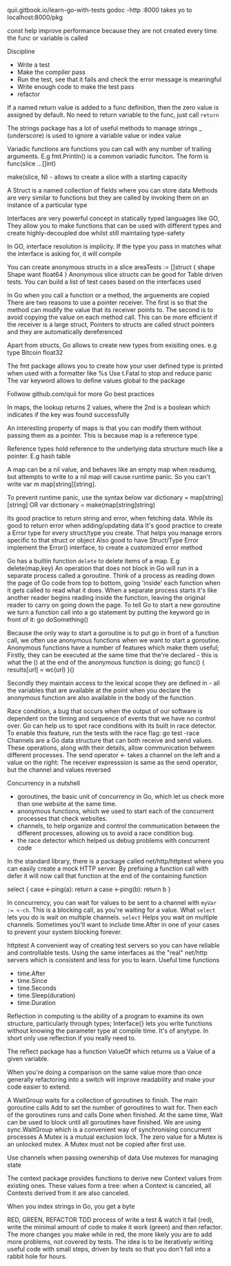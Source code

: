 quii.gitbook.io/learn-go-with-tests
godoc -http :8000 takes yo to localhost:8000/pkg

const help improve performance because they are not created every time the func or variable is called

Discipline
- Write a test 
- Make the compiler pass
- Run the test, see that it fails and check the error message is meaningful
- Write enough code to make the test pass
- refactor

If a named return value is added to a func definition, then the zero value is assigned by default. No need to return variable to the func, just call `return`

The strings package has a lot of useful methods to manage strings
_ (underscore) is used to ignore a variable value or index value

Variadic functions are functions you can call with any number of trailing arguments. E.g fmt.Println() is a common variadic funciton. The form is func(slice ...[]int)

make(slice, N) - allows to create a slice with a starting capacity

A Struct is a named collection of fields where you can store data
Methods are very similar to functions but they are called by invoking them on an instance of a particular type

Interfaces are  very powerful concept in statically typed languages like GO, They allow you to make functions that can be used with different types and create highly-decoupled doe whilst still maintaiing type-safety

In GO, interface resolution is implicity. If the type you pass in matches what the interface is asking for, it will compile

You can create anonymous structs in a slice
areaTests := []struct {
		shape Shape
		want  float64
	}
Anonymous slice structs can be good for Table driven tests. You can build a list of test cases based on the interfaces used

In Go when you call a function or a method, the arguements are copied
There are two reasons to use a pointer receiver.
The first is so that the method can modify the value that its receiver points to.
The second is to avoid copying the value on each method call. This can be more efficient if the receiver is a large struct,
Pointers to structs are called struct pointers and they are automatically dereferenced

Apart from structs, Go allows to create new types from exisiting ones. e.g type Bitcoin float32

The fmt package allows you to create how your user defined type is printed when used with a formatter like %s
Use t.Fatal to stop and reduce panic
The var keyword allows to define values global to the package

Follwow github.com/quii for more Go best practices

In maps, the lookup returns 2 values, where the 2nd is a boolean which indicates if the key was found successfully

An interesting property of maps is that you can modify them without passing them as a pointer. This is because map is a reference type.

Reference types hold reference to the underlying data structure much like a pointer. E.g hash table 

A map can be a nil value, and behaves like an empty map when readumg, but attempts to write to a nil map will cause runtime panic. So you can't write var m map[string][string].

To prevent runtime panic, use the syntax below
var dictionary = map[string][string] OR 
var dictionary = make(map[string]string)

Its good practice to return string and error, when fetching data. While its good to return error when adding/updating data
It's good practice to create a Error type for every struct/type you create. That helps you manage errors specific to that struct or object
Also good to have Struct/Type Error implement the Error() interface, to create a customized error method

Go has a builtin function `delete` to delete items of a map. E.g delete(map,key)
An operation that does not block in Go will run in a separate process called a goroutine. Think of a process as reading down the page of Go code from top to bottom, going 'inside' each function when it gets called to read what it does. When a separate process starts it's like another reader begins reading inside the function, leaving the original reader to carry on going down the page.
To tell Go to start a new goroutine we turn a function call into a go statement by putting the keyword go in front of it: go doSomething()

Because the only way to start a goroutine is to put go in front of a function call, we often use anonymous functions when we want to start a goroutine.
Anonymous functions have a number of features which make them useful;  Firstly, they can be executed at the same time that the're declared - this is what the () at the end of the anonymous function is doing;
go func() {
            results[url] = wc(url)
        }()

Secondly they maintain access to the lexical scope they are defined in - all the variables that are available at the point when you declare the anonymous function are also available in the body of the function.

Race condition, a bug that occurs when the output of our software is dependent on the timing and sequence of events that we have no control over.
Go can help us to spot race conditions with its built in race detector. To enable this feature, run the tests with the race flag: go test -race
Channels are a Go data structure that can both receive and send values. These operations, along with their details, allow communication between different processes.
The send operator <- takes a channel on the left and a value on the right:
The receiver expresssion is same as the send operator, but the channel and values reversed

Concurrency in a nutshell
- goroutines, the basic unit of concurrency in Go, which let us check more
than one website at the same time.
- anonymous functions, which we used to start each of the concurrent processes
that check websites.
- channels, to help organize and control the communication between the
different processes, allowing us to avoid a race condition bug.
- the race detector which helped us debug problems with concurrent code

In the standard library, there is a package called net/http/httptest where you can easily create a mock HTTP server.
By prefixing a function call with defer it will now call that function at the end of the containing function

select {
    case <-ping(a):
        return a
    case <-ping(b):
        return b
    }

In concurrency, you can wait for values to be sent to a channel with `myVar := <-ch`. This is a blocking call, as you're waiting for a value. What `select` lets you do is wait on multiple channels. 
`select`
Helps you wait on multiple channels.
Sometimes you'll want to include time.After in one of your cases to prevent your system blocking forever.

httptest
A convenient way of creating test servers so you can have reliable and controllable tests.
Using the same interfaces as the "real" net/http servers which is consistent and less for you to learn.
Useful time functions
 - time.After
 - time.Since
 - time.Seconds
 - time.Sleep(duration)
 - time.Duration

Reflection in computing is the ability of a program to examine its own structure, particularly through types;
Interface{} lets you write functions without knowing the parameter type at compile time. It's of anytype. 
In short only use reflection if you really need to.

The reflect package has a function ValueOf which returns us a Value of a given variable. 

When you're doing a comparison on the same value more than once generally refactoring into a switch will improve readability and make your code easier to extend.

A WaitGroup waits for a collection of goroutines to finish. The main goroutine calls Add to set the number of goroutines to wait for. Then each of the goroutines runs and calls Done when finished. At the same time, Wait can be used to block until all goroutines have finished.
We are using sync.WaitGroup which is a convenient way of synchronising concurrent processes
A Mutex is a mutual exclusion lock. The zero value for a Mutex is an unlocked mutex. A Mutex must not be copied after first use.

Use channels when passing ownership of data 
Use mutexes for managing state


The context package provides functions to derive new Context values from existing ones. These values form a tree: when a Context is canceled, all Contexts derived from it are also canceled.

When you index strings in Go, you get a byte

RED, GREEN, REFACTOR
TDD process of write a test & watch it fail (red), write the minimal amount of code to make it work (green) and then refactor.
The more changes you make while in red, the more likely you are to add more problems, not covered by tests. The idea is to be iteratively writing useful code with small steps, driven by tests so that you don't fall into a rabbit hole for hours.